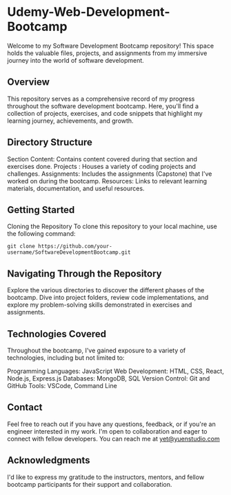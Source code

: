 # Udemy-Web-Development-Bootcamp
Welcome to my Software Development Bootcamp repository! This space holds the valuable files, projects, and assignments from my immersive journey into the world of software development.

## Overview
This repository serves as a comprehensive record of my progress throughout the software development bootcamp. Here, you'll find a collection of projects, exercises, and code snippets that highlight my learning journey, achievements, and growth.

## Directory Structure
Section Content: Contains content covered during that section and exercises done.
Projects : Houses a variety of coding projects and challenges.
Assignments: Includes the assignments (Capstone) that I've worked on during the bootcamp.
Resources: Links to relevant learning materials, documentation, and useful resources.

## Getting Started
Cloning the Repository
To clone this repository to your local machine, use the following command:
```
git clone https://github.com/your-username/SoftwareDevelopmentBootcamp.git
```
## Navigating Through the Repository
Explore the various directories to discover the different phases of the bootcamp. Dive into project folders, review code implementations, and explore my problem-solving skills demonstrated in exercises and assignments.

## Technologies Covered
Throughout the bootcamp, I've gained exposure to a variety of technologies, including but not limited to:

Programming Languages: JavaScript
Web Development: HTML, CSS, React, Node.js, Express.js
Databases: MongoDB, SQL
Version Control: Git and GitHub
Tools: VSCode, Command Line

## Contact
Feel free to reach out if you have any questions, feedback, or if you're an engineer interested in my work. I'm open to collaboration and eager to connect with fellow developers. You can reach me at yet@yuenstudio.com

## Acknowledgments
I'd like to express my gratitude to the instructors, mentors, and fellow bootcamp participants for their support and collaboration.

